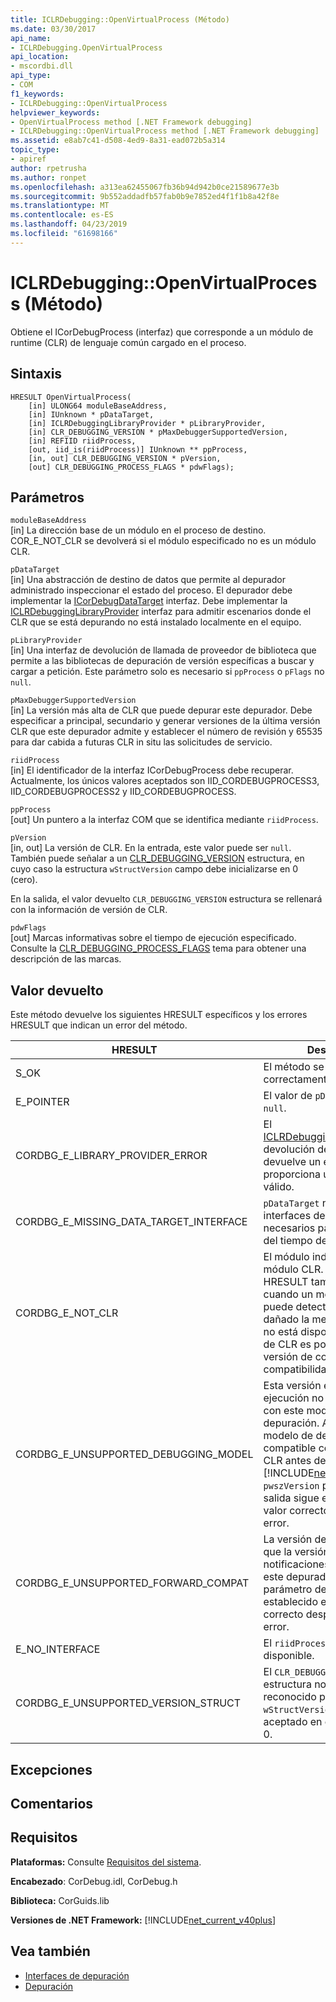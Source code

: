 ```yaml
---
title: ICLRDebugging::OpenVirtualProcess (Método)
ms.date: 03/30/2017
api_name:
- ICLRDebugging.OpenVirtualProcess
api_location:
- mscordbi.dll
api_type:
- COM
f1_keywords:
- ICLRDebugging::OpenVirtualProcess
helpviewer_keywords:
- OpenVirtualProcess method [.NET Framework debugging]
- ICLRDebugging::OpenVirtualProcess method [.NET Framework debugging]
ms.assetid: e8ab7c41-d508-4ed9-8a31-ead072b5a314
topic_type:
- apiref
author: rpetrusha
ms.author: ronpet
ms.openlocfilehash: a313ea62455067fb36b94d942b0ce21589677e3b
ms.sourcegitcommit: 9b552addadfb57fab0b9e7852ed4f1f1b8a42f8e
ms.translationtype: MT
ms.contentlocale: es-ES
ms.lasthandoff: 04/23/2019
ms.locfileid: "61698166"
---
```

# <a name="iclrdebuggingopenvirtualprocess-method"></a>ICLRDebugging::OpenVirtualProcess (Método)
Obtiene el ICorDebugProcess (interfaz) que corresponde a un módulo de runtime (CLR) de lenguaje común cargado en el proceso.  
  
## <a name="syntax"></a>Sintaxis  
  
```  
HRESULT OpenVirtualProcess(  
    [in] ULONG64 moduleBaseAddress,  
    [in] IUnknown * pDataTarget,  
    [in] ICLRDebuggingLibraryProvider * pLibraryProvider,  
    [in] CLR_DEBUGGING_VERSION * pMaxDebuggerSupportedVersion,  
    [in] REFIID riidProcess,  
    [out, iid_is(riidProcess)] IUnknown ** ppProcess,  
    [in, out] CLR_DEBUGGING_VERSION * pVersion,  
    [out] CLR_DEBUGGING_PROCESS_FLAGS * pdwFlags);  
```  
  
## <a name="parameters"></a>Parámetros  
 `moduleBaseAddress`  
 [in] La dirección base de un módulo en el proceso de destino. COR_E_NOT_CLR se devolverá si el módulo especificado no es un módulo CLR.  
  
 `pDataTarget`  
 [in] Una abstracción de destino de datos que permite al depurador administrado inspeccionar el estado del proceso. El depurador debe implementar la [ICorDebugDataTarget](../../../../docs/framework/unmanaged-api/debugging/icordebugdatatarget-interface.md) interfaz. Debe implementar la [ICLRDebuggingLibraryProvider](../../../../docs/framework/unmanaged-api/debugging/iclrdebugginglibraryprovider-interface.md) interfaz para admitir escenarios donde el CLR que se está depurando no está instalado localmente en el equipo.  
  
 `pLibraryProvider`  
 [in] Una interfaz de devolución de llamada de proveedor de biblioteca que permite a las bibliotecas de depuración de versión específicas a buscar y cargar a petición. Este parámetro solo es necesario si `ppProcess` o `pFlags` no `null`.  
  
 `pMaxDebuggerSupportedVersion`  
 [in] La versión más alta de CLR que puede depurar este depurador. Debe especificar a principal, secundario y generar versiones de la última versión CLR que este depurador admite y establecer el número de revisión y 65535 para dar cabida a futuras CLR in situ las solicitudes de servicio.  
  
 `riidProcess`  
 [in] El identificador de la interfaz ICorDebugProcess debe recuperar. Actualmente, los únicos valores aceptados son IID_CORDEBUGPROCESS3, IID_CORDEBUGPROCESS2 y IID_CORDEBUGPROCESS.  
  
 `ppProcess`  
 [out] Un puntero a la interfaz COM que se identifica mediante `riidProcess`.  
  
 `pVersion`  
 [in, out] La versión de CLR. En la entrada, este valor puede ser `null`. También puede señalar a un [CLR_DEBUGGING_VERSION](../../../../docs/framework/unmanaged-api/debugging/clr-debugging-version-structure.md) estructura, en cuyo caso la estructura `wStructVersion` campo debe inicializarse en 0 (cero).  
  
 En la salida, el valor devuelto `CLR_DEBUGGING_VERSION` estructura se rellenará con la información de versión de CLR.  
  
 `pdwFlags`  
 [out] Marcas informativas sobre el tiempo de ejecución especificado. Consulte la [CLR_DEBUGGING_PROCESS_FLAGS](../../../../docs/framework/unmanaged-api/debugging/clr-debugging-process-flags-enumeration.md) tema para obtener una descripción de las marcas.  
  
## <a name="return-value"></a>Valor devuelto  
 Este método devuelve los siguientes HRESULT específicos y los errores HRESULT que indican un error del método.  
  
|HRESULT|Descripción|  
|-------------|-----------------|  
|S_OK|El método se completó correctamente.|  
|E_POINTER|El valor de `pDataTarget` es `null`.|  
|CORDBG_E_LIBRARY_PROVIDER_ERROR|El [ICLRDebuggingLibraryProvider](../../../../docs/framework/unmanaged-api/debugging/iclrdebugginglibraryprovider-interface.md) devolución de llamada devuelve un error o no proporciona un identificador válido.|  
|CORDBG_E_MISSING_DATA_TARGET_INTERFACE|`pDataTarget` no implementa las interfaces de destino de datos necesarios para esta versión del tiempo de ejecución.|  
|CORDBG_E_NOT_CLR|El módulo indicado no es un módulo CLR. Este resultado HRESULT también se devuelve cuando un módulo CLR no se puede detectar porque se ha dañado la memoria, el módulo no está disponible o la versión de CLR es posterior a la versión de correcciones de compatibilidad.|  
|CORDBG_E_UNSUPPORTED_DEBUGGING_MODEL|Esta versión en tiempo de ejecución no es compatible con este modelo de depuración. Actualmente, el modelo de depuración no es compatible con versiones de CLR antes de la [!INCLUDE[net_v40_long](../../../../includes/net-v40-long-md.md)]. El `pwszVersion` parámetro de salida sigue establecido en el valor correcto después de este error.|  
|CORDBG_E_UNSUPPORTED_FORWARD_COMPAT|La versión de CLR es mayor que la versión de notificaciones para admitir este depurador. El `pwszVersion` parámetro de salida sigue establecido en el valor correcto después de este error.|  
|E_NO_INTERFACE|El `riidProcess` interfaz no está disponible.|  
|CORDBG_E_UNSUPPORTED_VERSION_STRUCT|El `CLR_DEBUGGING_VERSION` estructura no tiene un valor reconocido para `wStructVersion`. El único valor aceptado en este momento es 0.|  
  
## <a name="exceptions"></a>Excepciones  
  
## <a name="remarks"></a>Comentarios  
  
## <a name="requirements"></a>Requisitos  
 **Plataformas:** Consulte [Requisitos del sistema](../../../../docs/framework/get-started/system-requirements.md).  
  
 **Encabezado**: CorDebug.idl, CorDebug.h  
  
 **Biblioteca:** CorGuids.lib  
  
 **Versiones de .NET Framework:** [!INCLUDE[net_current_v40plus](../../../../includes/net-current-v40plus-md.md)]  
  
## <a name="see-also"></a>Vea también

- [Interfaces de depuración](../../../../docs/framework/unmanaged-api/debugging/debugging-interfaces.md)
- [Depuración](../../../../docs/framework/unmanaged-api/debugging/index.md)
